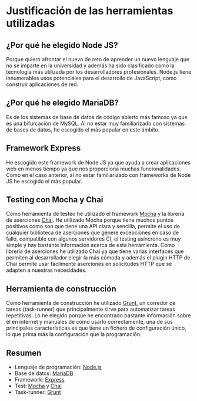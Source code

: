 # Justificación de las herramientas utilizadas

## ¿Por qué he elegido Node JS?
Porque quiero afrontar el nuevo de reto de aprender un nuevo lenguaje que no se imparte en la universidad y además ha sido clasificado como la tecnología más utilizada por los desarrolladores profesionales. Node.js tiene innumerables usos potenciales para el desarrollo de JavaScript, como construir aplicaciones de red.

## ¿Por qué he elegido MariaDB?
Es de los sistemas de base de datos de código abierto más famoso ya que es una bifurcación de MySQL. Al no estar muy familiarizado con sistemas de bases de datos, he escogido el más popular en este ámbito.

## Framework Express
He escogido este framework de Node JS ya que ayuda a crear aplicaciones web en menos tiempo ya que nos proporciona muchas funcionalidades. Como en el caso anterior, al no estar familiarizado con frameworks de Node JS he escogido el más popular.

## Testing con Mocha y Chai
Como herramienta de testeo he utilizado el framework [Mocha](https://mochajs.org/) y la librería de aserciones [Chai](https://www.chaijs.com/). He utilizado Mocha porque tiene muchos puntos positivos como son que tiene una API clara y sencilla, permite el uso de cualquier biblioteca de aserciones que genere excepciones en caso de fallo, compatible con algunos servidores CI, el testing asíncrono es muy simple y hay bastante información acerca de esta herramienta.
Como librería de aserciones he utilizado Chai ya que tiene varias interfaces que permiten al desarrollador elegir la más cómoda y además el plugin HTTP de Chai permite usar fácilmente aserciones en solicitudes HTTP que se adapten a nuestras necesidades.

## Herramienta de construcción
Como herramienta de construcción he utilizado [Grunt](https://gruntjs.com/), un corredor de tareas (task-runner) que principalmente sirve para automatizar tareas repetitivas. Lo he elegido porque he encontrado bastante información sobre él en internet y manuales de cómo usarlo correctamente, una de sus principales características es que tiene un fichero de configuración único, lo que prima más la configuración que la programación. 

## Resumen
+ Lenguaje de programación: [Node.js](https://nodejs.org/es/)
+ Base de datos: [MariaDB](https://mariadb.org/)
+ Framework: [Express](https://expressjs.com/es/)
+ Test: [Mocha](https://mochajs.org/) y [Chai](https://www.chaijs.com/)
+ Task-runner: [Grunt](https://gruntjs.com/)
